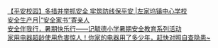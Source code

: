   
[【平安校园】多措并举抓安全   牢筑防线保平安  |左家坞镇中心学校](http://www.dianyue.me/archives/524/t8r0fvx4y6z2gyfw/)  
[安全生产月|“安全家书”寄亲人](http://www.dianyue.me/archives/272/3tjmg01v56es6o9r/)  
[安全伴我行，暑期快乐行——记毓德小学暑期安全教育系列活动](http://www.dianyue.me/archives/764/0i6niim3bfozo0cq/)  
[家用电器超龄使用危害惊人！你家的电器用了多少年，赶快对照自查隐患~](http://www.dianyue.me/archives/033/e7c2g1esfbjbqy51/)